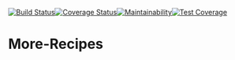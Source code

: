 [![Build Status](https://travis-ci.org/purpose50/More-Recipes.svg?branch=server-dev)](https://travis-ci.org/purpose50/More-Recipes)[![Coverage Status](https://coveralls.io/repos/github/purpose50/More-Recipes/badge.svg?branch=server-dev)](https://coveralls.io/github/purpose50/More-Recipes?branch=server-dev)[![Maintainability](https://api.codeclimate.com/v1/badges/c34358a12fb68b19b067/maintainability)](https://codeclimate.com/github/purpose50/More-Recipes/maintainability)[![Test Coverage](https://api.codeclimate.com/v1/badges/c34358a12fb68b19b067/test_coverage)](https://codeclimate.com/github/purpose50/More-Recipes/test_coverage)

# More-Recipes